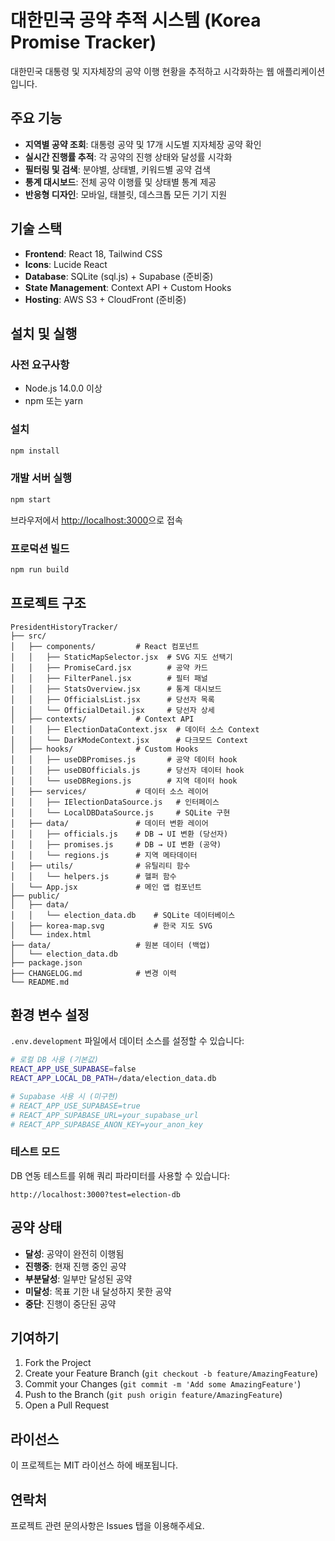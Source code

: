 # 대한민국 공약 추적 시스템 (Korea Promise Tracker)

대한민국 대통령 및 지자체장의 공약 이행 현황을 추적하고 시각화하는 웹 애플리케이션입니다.

## 주요 기능

- **지역별 공약 조회**: 대통령 공약 및 17개 시도별 지자체장 공약 확인
- **실시간 진행률 추적**: 각 공약의 진행 상태와 달성률 시각화
- **필터링 및 검색**: 분야별, 상태별, 키워드별 공약 검색
- **통계 대시보드**: 전체 공약 이행률 및 상태별 통계 제공
- **반응형 디자인**: 모바일, 태블릿, 데스크톱 모든 기기 지원

## 기술 스택

- **Frontend**: React 18, Tailwind CSS
- **Icons**: Lucide React
- **Database**: SQLite (sql.js) + Supabase (준비중)
- **State Management**: Context API + Custom Hooks
- **Hosting**: AWS S3 + CloudFront (준비중)

## 설치 및 실행

### 사전 요구사항
- Node.js 14.0.0 이상
- npm 또는 yarn

### 설치
```bash
npm install
```

### 개발 서버 실행
```bash
npm start
```

브라우저에서 [http://localhost:3000](http://localhost:3000)으로 접속

### 프로덕션 빌드
```bash
npm run build
```

## 프로젝트 구조

```
PresidentHistoryTracker/
├── src/
│   ├── components/         # React 컴포넌트
│   │   ├── StaticMapSelector.jsx  # SVG 지도 선택기
│   │   ├── PromiseCard.jsx        # 공약 카드
│   │   ├── FilterPanel.jsx        # 필터 패널
│   │   ├── StatsOverview.jsx      # 통계 대시보드
│   │   ├── OfficialsList.jsx      # 당선자 목록
│   │   └── OfficialDetail.jsx     # 당선자 상세
│   ├── contexts/           # Context API
│   │   ├── ElectionDataContext.jsx  # 데이터 소스 Context
│   │   └── DarkModeContext.jsx      # 다크모드 Context
│   ├── hooks/              # Custom Hooks
│   │   ├── useDBPromises.js       # 공약 데이터 hook
│   │   ├── useDBOfficials.js      # 당선자 데이터 hook
│   │   └── useDBRegions.js        # 지역 데이터 hook
│   ├── services/           # 데이터 소스 레이어
│   │   ├── IElectionDataSource.js   # 인터페이스
│   │   └── LocalDBDataSource.js     # SQLite 구현
│   ├── data/               # 데이터 변환 레이어
│   │   ├── officials.js    # DB → UI 변환 (당선자)
│   │   ├── promises.js     # DB → UI 변환 (공약)
│   │   └── regions.js      # 지역 메타데이터
│   ├── utils/              # 유틸리티 함수
│   │   └── helpers.js      # 헬퍼 함수
│   └── App.jsx             # 메인 앱 컴포넌트
├── public/
│   ├── data/
│   │   └── election_data.db    # SQLite 데이터베이스
│   ├── korea-map.svg           # 한국 지도 SVG
│   └── index.html
├── data/                   # 원본 데이터 (백업)
│   └── election_data.db
├── package.json
├── CHANGELOG.md            # 변경 이력
└── README.md
```

## 환경 변수 설정

`.env.development` 파일에서 데이터 소스를 설정할 수 있습니다:

```bash
# 로컬 DB 사용 (기본값)
REACT_APP_USE_SUPABASE=false
REACT_APP_LOCAL_DB_PATH=/data/election_data.db

# Supabase 사용 시 (미구현)
# REACT_APP_USE_SUPABASE=true
# REACT_APP_SUPABASE_URL=your_supabase_url
# REACT_APP_SUPABASE_ANON_KEY=your_anon_key
```

### 테스트 모드

DB 연동 테스트를 위해 쿼리 파라미터를 사용할 수 있습니다:

```
http://localhost:3000?test=election-db
```

## 공약 상태

- **달성**: 공약이 완전히 이행됨
- **진행중**: 현재 진행 중인 공약
- **부분달성**: 일부만 달성된 공약
- **미달성**: 목표 기한 내 달성하지 못한 공약
- **중단**: 진행이 중단된 공약

## 기여하기

1. Fork the Project
2. Create your Feature Branch (`git checkout -b feature/AmazingFeature`)
3. Commit your Changes (`git commit -m 'Add some AmazingFeature'`)
4. Push to the Branch (`git push origin feature/AmazingFeature`)
5. Open a Pull Request

## 라이선스

이 프로젝트는 MIT 라이선스 하에 배포됩니다.

## 연락처

프로젝트 관련 문의사항은 Issues 탭을 이용해주세요.